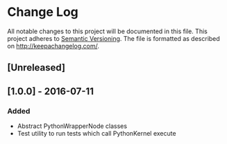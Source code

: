 # Change Log
All notable changes to this project will be documented in this file.
This project adheres to [Semantic Versioning](http://semver.org/).
The file is formatted as described on http://keepachangelog.com/.

## [Unreleased]

## [1.0.0] - 2016-07-11

### Added

* Abstract PythonWrapperNode classes
* Test utility to run tests which call PythonKernel execute
